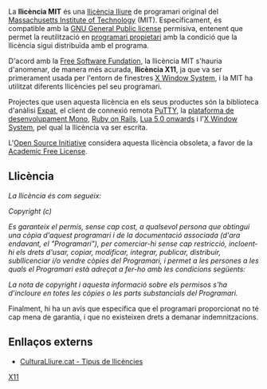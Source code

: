 La **llicència MIT** és una [llicència lliure](llicència_lliure "wikilink") de programari original del [Massachusetts Institute of Technology](Massachusetts_Institute_of_Technology "wikilink") (MIT). Específicament, és compatible amb la [GNU General Public license](GPL "wikilink") permisiva, entenent que permet la reutilització en [programari propietari](programari_propietari "wikilink") amb la condició que la llicència sigui distribuïda amb el programa.

D'acord amb la [Free Software Fundation](Free_Software_Fundation "wikilink"), la llicència MIT s'hauria d'anomenar, de manera més acurada, **llicència X11**, ja que va ser primerament usada per l'entorn de finestres [X Window System](X_Window_System "wikilink"), i la MIT ha utilitzat diferents llicències pel seu programari.

Projectes que usen aquesta llicència en els seus productes són la biblioteca d'anàlisi [Expat](Expat_(XML) "wikilink"), el client de connexió remota [PuTTY](PuTTY "wikilink"), la [plataforma de desenvolupament Mono](Mono_(programari) "wikilink"), [Ruby on Rails](Ruby_on_Rails "wikilink"), [Lua 5.0 onwards](Lua_Programming_Language "wikilink") i l'[X Window System](X_Window_System "wikilink"), pel qual la llicència va ser escrita.

L'[Open Source Initiative](Open_Source_Initiative "wikilink") considera aquesta llicència obsoleta, a favor de la [Academic Free License](Academic_Free_License "wikilink").

## Llicència

*La llicència és com segueix:*

*Copyright (c) <any> <propietaris del copyright>*

*Es garanteix el permís, sense cap cost, a qualsevol persona que obtingui una còpia d'aquest programari i de la documentació associada (d'ara endavant, el "Programari"), per comerciar-hi sense cap restricció, incloent-hi els drets d'usar, copiar, modificar, integrar, publicar, distribuir, subllicenciar i/o vendre còpies del Programari, i permet a les persones a les quals el Programari està adreçat a fer-ho amb les condicions següents:*

*La nota de copyright i aquesta informació sobre els permisos s'ha d'incloure en totes les còpies o les parts substancials del Programari.*

Finalment, hi ha un avís que especifica que el programari proporcionat no té cap mena de garantia, i que no existeixen drets a demanar indemnitzacions.

## Enllaços externs

-   [CulturaLliure.cat - Tipus de llicències](http://www.culturalliure.cat/llibre/programari-lliure-i-empresa-a-catalunya/tipus-llicencies/)

[X11](Categoria:Llicències_de_programari_lliures "wikilink")
